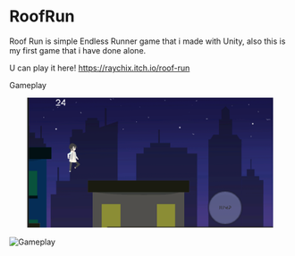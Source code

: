 # RoofRun

 
Roof Run is simple Endless Runner game that i made with Unity, also this is my first game that i have done alone.

U can play it here!
https://raychix.itch.io/roof-run


Gameplay
 <p align ="center">  <img width = "440" height "248" src = "https://github.com/XnoahR/RoofRun/blob/main/image/Jump.png" </p>


![Gameplay](https://github.com/XnoahR/RoofRun/blob/main/image/Untitled.gif)
